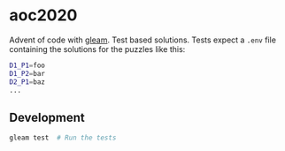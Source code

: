 # aoc2020

Advent of code with [gleam](https://gleam.run/).
Test based solutions. Tests expect a `.env` file containing the solutions for the puzzles like this:

```sh
D1_P1=foo
D1_P2=bar
D2_P1=baz
...
```

## Development

```sh
gleam test  # Run the tests
```
